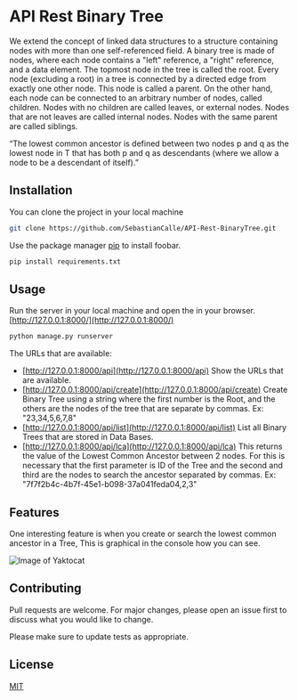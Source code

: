 # API Rest Binary Tree

We extend the concept of linked data structures to a structure containing nodes
with more than one self-referenced field. A binary tree is made of nodes, where each node contains a "left" reference, a
"right" reference, and a data element. The topmost node in the tree is called the root.
Every node (excluding a root) in a tree is connected by a directed edge from exactly one other node. This node is called
a parent. On the other hand, each node can be connected to an arbitrary number of nodes, called children. Nodes with no
children are called leaves, or external nodes. Nodes that are not leaves are called internal nodes. Nodes with the same
parent are called siblings.

“The lowest common ancestor is defined between two nodes p and q as the lowest node in T that has both p and q as
descendants (where we allow a node to be a descendant of itself).”

## Installation

You can clone the project in your local machine

```bash
git clone https://github.com/SebastianCalle/API-Rest-BinaryTree.git
 ```

Use the package manager [pip](https://pip.pypa.io/en/stable/) to install foobar.

```bash
pip install requirements.txt
```

## Usage
Run the server in your local machine and open the in your browser. [http://127.0.0.1:8000/](http://127.0.0.1:8000/)
```python
python manage.py runserver
```
The URLs that are available:
- [http://127.0.0.1:8000/api](http://127.0.0.1:8000/api) Show the URLs that are available.
- [http://127.0.0.1:8000/api/create](http://127.0.0.1:8000/api/create) Create Binary Tree using a string where the first number is the Root, and the others are the nodes of the tree that are separate by commas. Ex: "23,34,5,6,7,8"
- [http://127.0.0.1:8000/api/list](http://127.0.0.1:8000/api/list) List all Binary Trees that are stored in Data Bases.
- [http://127.0.0.1:8000/api/lca](http://127.0.0.1:8000/api/lca) This returns the value of the Lowest Common Ancestor between 2 nodes. For this is necessary that the first parameter is ID of the Tree and the second and third are the nodes to search the ancestor separated by commas. Ex: "7f7f2b4c-4b7f-45e1-b098-37a041feda04,2,3"

## Features
One interesting feature is when you create or search the lowest common ancestor in a Tree, This is graphical in the console how you can see.

![Image of Yaktocat](https://i.ibb.co/HHx6Lzy/graphical-Binary.png)
## Contributing
Pull requests are welcome. For major changes, please open an issue first to discuss what you would like to change.

Please make sure to update tests as appropriate.

## License
[MIT](https://choosealicense.com/licenses/mit/)